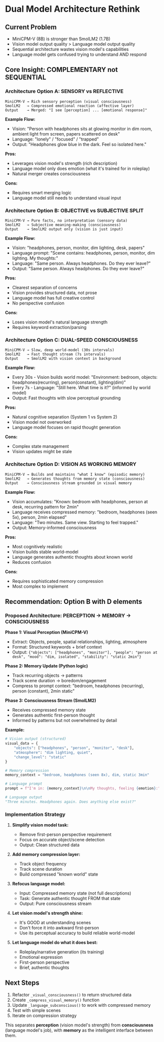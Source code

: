 # Dual Model Architecture Rethink

## Current Problem
- MiniCPM-V (8B) is stronger than SmolLM2 (1.7B)
- Vision model output quality > Language model output quality
- Sequential architecture wastes vision model's capabilities
- Language model gets confused trying to understand AND respond

## Core Insight: COMPLEMENTARY not SEQUENTIAL

### Architecture Option A: SENSORY vs REFLECTIVE
```
MiniCPM-V → Rich sensory perception (visual consciousness)
SmolLM2   → Compressed emotional reaction (affective layer)
Output    → Merged: "I see [perception] ... [emotional response]"
```

**Example Flow:**
- Vision: "Person with headphones sits at glowing monitor in dim room, ambient light from screen, papers scattered on desk"
- Language: "lonely" / "focused" / "trapped"
- Output: "Headphones glow blue in the dark. Feel so isolated here."

**Pros:**
- Leverages vision model's strength (rich description)
- Language model only does emotion (what it's trained for in roleplay)
- Natural merger creates consciousness

**Cons:**
- Requires smart merging logic
- Language model still needs to understand visual input


### Architecture Option B: OBJECTIVE vs SUBJECTIVE SPLIT
```
MiniCPM-V → Pure facts, no interpretation (sensory data)
SmolLM2   → Subjective meaning-making (consciousness)
Output    → SmolLM2 output only (vision is just input)
```

**Example Flow:**
- Vision: "headphones, person, monitor, dim lighting, desk, papers"
- Language prompt: "Scene contains: headphones, person, monitor, dim lighting. My thoughts:"
- Language: "Same person. Always headphones. Do they ever leave?"
- Output: "Same person. Always headphones. Do they ever leave?"

**Pros:**
- Clearest separation of concerns
- Vision provides structured data, not prose
- Language model has full creative control
- No perspective confusion

**Cons:**
- Loses vision model's natural language strength
- Requires keyword extraction/parsing


### Architecture Option C: DUAL-SPEED CONSCIOUSNESS
```
MiniCPM-V → Slow, deep world-model (30s intervals)
SmolLM2   → Fast thought stream (7s intervals)
Output    → SmolLM2 with vision context in background
```

**Example Flow:**
- Every 30s - Vision builds world model: "Environment: bedroom, objects: headphones(recurring), person(constant), lighting(dim)"
- Every 7s - Language: "Still here. What time is it?" (informed by world model)
- Output: Fast thoughts with slow perceptual grounding

**Pros:**
- Natural cognitive separation (System 1 vs System 2)
- Vision model not overworked
- Language model focuses on rapid thought generation

**Cons:**
- Complex state management
- Vision updates might be stale


### Architecture Option D: VISION AS WORKING MEMORY
```
MiniCPM-V → Builds and maintains "what I know" (episodic memory)
SmolLM2   → Generates thoughts from memory state (consciousness)
Output    → Consciousness stream grounded in visual memory
```

**Example Flow:**
- Vision accumulates: "Known: bedroom with headphones, person at desk, recurring pattern for 2min"
- Language receives compressed memory: "bedroom, headphones (seen 5x), person, 2min elapsed"
- Language: "Two minutes. Same view. Starting to feel trapped."
- Output: Memory-informed consciousness

**Pros:**
- Most cognitively realistic
- Vision builds stable world-model
- Language generates authentic thoughts about known world
- Reduces confusion

**Cons:**
- Requires sophisticated memory compression
- Most complex to implement


## Recommendation: **Option B with D elements**

### Proposed Architecture: PERCEPTION → MEMORY → CONSCIOUSNESS

**Phase 1: Visual Perception (MiniCPM-V)**
- Extract: Objects, people, spatial relationships, lighting, atmosphere
- Format: Structured keywords + brief context
- Output: `{"objects": ["headphones", "monitor"], "people": "person at desk", "mood": "dim, isolated", "stability": "static 2min"}`

**Phase 2: Memory Update (Python logic)**
- Track recurring objects → patterns
- Track scene duration → boredom/engagement
- Compress to prompt context: "bedroom, headphones (recurring), person (constant), 2min static"

**Phase 3: Consciousness Stream (SmolLM2)**
- Receives compressed memory state
- Generates authentic first-person thought
- Informed by patterns but not overwhelmed by detail

**Example:**
```python
# Vision output (structured)
visual_data = {
    "objects": ["headphones", "person", "monitor", "desk"],
    "atmosphere": "dim lighting, quiet",
    "change_level": "static"
}

# Memory compression
memory_context = "bedroom, headphones (seen 8x), dim, static 3min"

# Language prompt
prompt = f"I'm in: {memory_context}\n\nMy thoughts, feeling {emotion}:"

# Language output
"Three minutes. Headphones again. Does anything else exist?"
```

### Implementation Strategy

1. **Simplify vision model task:**
   - Remove first-person perspective requirement
   - Focus on accurate object/scene detection
   - Output: Clean structured data

2. **Add memory compression layer:**
   - Track object frequency
   - Track scene duration
   - Build compressed "known world" state

3. **Refocus language model:**
   - Input: Compressed memory state (not full descriptions)
   - Task: Generate authentic thought FROM that state
   - Output: Pure consciousness stream

4. **Let vision model's strength shine:**
   - It's GOOD at understanding scenes
   - Don't force it into awkward first-person
   - Use its perceptual accuracy to build reliable world-model

5. **Let language model do what it does best:**
   - Roleplay/narrative generation (its training)
   - Emotional expression
   - First-person perspective
   - Brief, authentic thoughts


## Next Steps

1. Refactor `_visual_consciousness()` to return structured data
2. Create `_compress_visual_memory()` function
3. Update `_language_subconscious()` to work with compressed memory
4. Test with simple scenes
5. Iterate on compression strategy

This separates **perception** (vision model's strength) from **consciousness** (language model's job), with **memory** as the intelligent interface between them.
